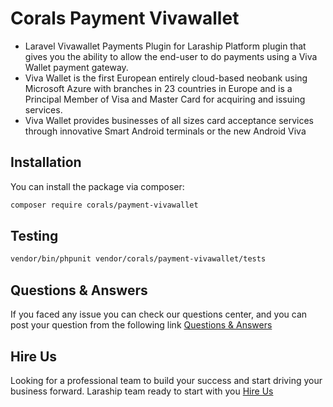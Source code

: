# Corals Payment Vivawallet

* Laravel Vivawallet Payments Plugin for Laraship Platform plugin that gives you the ability to allow the end-user to do payments using a Viva Wallet payment gateway.
* Viva Wallet is the first European entirely cloud-based neobank using Microsoft Azure with branches in 23 countries in Europe and is a Principal Member of Visa and Master Card for acquiring and issuing services.
* Viva Wallet provides businesses of all sizes card acceptance services through innovative Smart Android terminals or the new Android Viva

## Installation

You can install the package via composer:

```bash
composer require corals/payment-vivawallet
```

## Testing

```bash
vendor/bin/phpunit vendor/corals/payment-vivawallet/tests 
```

## Questions & Answers
If you faced any issue you can check our questions center, and you can post your question from the following link
[Questions & Answers](https://www.laraship.com/laraship-questions/)  

## Hire Us
Looking for a professional team to build your success and start driving your business forward.
Laraship team ready to start with you [Hire Us](https://www.laraship.com/contact)
